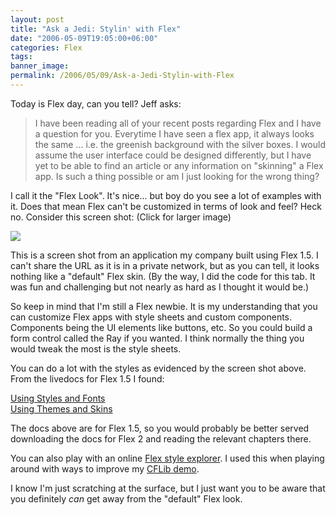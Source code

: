 ```yaml
---
layout: post
title: "Ask a Jedi: Stylin' with Flex"
date: "2006-05-09T19:05:00+06:00"
categories: Flex 
tags: 
banner_image: 
permalink: /2006/05/09/Ask-a-Jedi-Stylin-with-Flex
---
```


Today is Flex day, can you tell? Jeff asks:

<blockquote>
I have been reading all of your recent posts regarding Flex and I have a question for you.  Everytime I have seen a flex app, it always looks the same ... i.e. the greenish background with the silver boxes.  I would assume the user interface could be designed differently, but I have yet to be able to find an article or any information on &quot;skinning&quot; a Flex app.  Is such a thing possible or am I just looking for the wrong thing?
</blockquote>

I call it the "Flex Look". It's nice... but boy do you see a lot of examples with it. Does that mean Flex can't be customized in terms of look and feel? Heck no. Consider this screen shot: (Click for larger image)

<a href="http://ray.camdenfamily.com/images/imo.gif"><img src="http://ray.camdenfamily.com/images/imo_small.gif"></a>

This is a screen shot from an application my company built using Flex 1.5. I can't share the URL as it is in a private network, but as you can tell, it looks nothing like a "default" Flex skin. (By the way, I did the code for this tab. It was fun and challenging but not nearly as hard as I thought it would be.) 

So keep in mind that I'm still a Flex newbie. It is my understanding that you can customize Flex apps with style sheets and custom components. Components being the UI elements like buttons, etc. So you could build a form control called the Ray if you wanted. I think normally the thing you would tweak the most is the style sheets. 

You can do a lot with the styles as evidenced by the screen shot above. From the livedocs for Flex 1.5 I found:

<a href="http://livedocs.macromedia.com/flex/15/flex_docs_en/00000532.htm#121065">Using Styles and Fonts</a><br>
<a href="http://livedocs.macromedia.com/flex/15/flex_docs_en/00002194.htm#143512">Using Themes and Skins</a>

The docs above are for Flex 1.5, so you would probably be better served downloading the docs for Flex 2 and reading the relevant chapters there. 

You can also play with an online <a href="http://flexapps.macromedia.com/flex2beta3/styleexplorer/Flex2StyleExplorer.html">Flex style explorer</a>. I used this when playing around with ways to improve my <a href="http://www.cflib.org/cflibflex/output/CFLib.html">CFLib demo</a>.

I know I'm just scratching at the surface, but I just want you to be aware that you definitely <i>can</i> get away from the "default" Flex look.